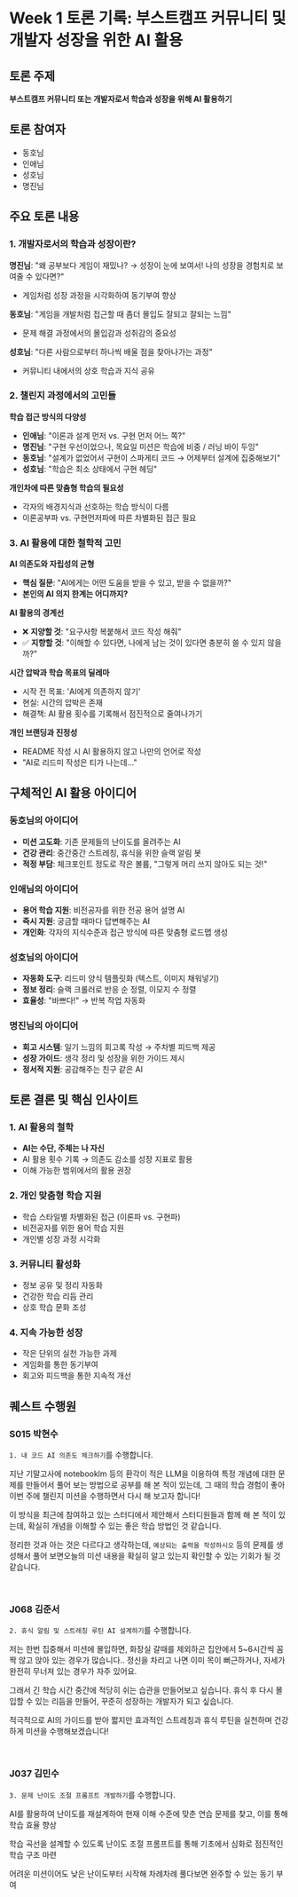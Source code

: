 # Week 1 토론 기록: 부스트캠프 커뮤니티 및 개발자 성장을 위한 AI 활용

## 토론 주제

**부스트캠프 커뮤니티 또는 개발자로서 학습과 성장을 위해 AI 활용하기**

## 토론 참여자

- 동호님
- 인애님
- 성호님
- 명진님

## 주요 토론 내용

### 1. 개발자로서의 학습과 성장이란?

**명진님**: "왜 공부보다 게임이 재밌나? → 성장이 눈에 보여서! 나의 성장을 경험치로 보여줄 수 있다면?"

- 게임처럼 성장 과정을 시각화하여 동기부여 향상

**동호님**: "게임을 개발처럼 접근할 때 좀더 몰입도 잘되고 잘되는 느낌"

- 문제 해결 과정에서의 몰입감과 성취감의 중요성

**성호님**: "다른 사람으로부터 하나씩 배울 점을 찾아나가는 과정"

- 커뮤니티 내에서의 상호 학습과 지식 공유

### 2. 챌린지 과정에서의 고민들

**학습 접근 방식의 다양성**

- **인애님**: "이론과 설계 먼저 vs. 구현 먼저 어느 쪽?"
- **명진님**: "구현 우선이었으나, 목요일 미션은 학습에 비중 / 러닝 바이 두잉"
- **동호님**: "설계가 없었어서 구현이 스파게티 코드 → 어제부터 설계에 집중해보기"
- **성호님**: "학습은 최소 상태에서 구현 헤딩"

**개인차에 따른 맞춤형 학습의 필요성**

- 각자의 배경지식과 선호하는 학습 방식이 다름
- 이론공부파 vs. 구현먼저파에 따른 차별화된 접근 필요

### 3. AI 활용에 대한 철학적 고민

**AI 의존도와 자립성의 균형**

- **핵심 질문**: "AI에게는 어떤 도움을 받을 수 있고, 받을 수 없을까?"
- **본인의 AI 의지 한계는 어디까지?**

**AI 활용의 경계선**

- ❌ **지양할 것**: "요구사항 복붙해서 코드 작성 해줘"
- ✅ **지향할 것**: "이해할 수 있다면, 나에게 남는 것이 있다면 충분히 쓸 수 있지 않을까?"

**시간 압박과 학습 목표의 딜레마**

- 시작 전 목표: 'AI에게 의존하지 않기'
- 현실: 시간의 압박은 존재
- 해결책: AI 활용 횟수를 기록해서 점진적으로 줄여나가기

**개인 브랜딩과 진정성**

- README 작성 시 AI 활용하지 않고 나만의 언어로 작성
- "AI로 리드미 작성은 티가 나는데..."

## 구체적인 AI 활용 아이디어

### 동호님의 아이디어

- **미션 고도화**: 기존 문제들의 난이도를 올려주는 AI
- **건강 관리**: 중간중간 스트레칭, 휴식을 위한 슬랙 알림 봇
- **적정 부담**: 체크포인트 정도로 작은 볼륨, "그렇게 머리 쓰지 않아도 되는 것!"

### 인애님의 아이디어

- **용어 학습 지원**: 비전공자를 위한 전공 용어 설명 AI
- **즉시 지원**: 궁금할 때마다 답변해주는 AI
- **개인화**: 각자의 지식수준과 접근 방식에 따른 맞춤형 로드맵 생성

### 성호님의 아이디어

- **자동화 도구**: 리드미 양식 템플릿화 (텍스트, 이미지 채워넣기)
- **정보 정리**: 슬랙 크롤러로 반응 순 정렬, 이모지 수 정렬
- **효율성**: "바쁘다!" → 반복 작업 자동화

### 명진님의 아이디어

- **회고 시스템**: 일기 느낌의 회고록 작성 → 주차별 피드백 제공
- **성장 가이드**: 생각 정리 및 성장을 위한 가이드 제시
- **정서적 지원**: 공감해주는 친구 같은 AI

## 토론 결론 및 핵심 인사이트

### 1. AI 활용의 철학

- **AI는 수단, 주체는 나 자신**
- AI 활용 횟수 기록 → 의존도 감소를 성장 지표로 활용
- 이해 가능한 범위에서의 활용 권장

### 2. 개인 맞춤형 학습 지원

- 학습 스타일별 차별화된 접근 (이론파 vs. 구현파)
- 비전공자를 위한 용어 학습 지원
- 개인별 성장 과정 시각화

### 3. 커뮤니티 활성화

- 정보 공유 및 정리 자동화
- 건강한 학습 리듬 관리
- 상호 학습 문화 조성

### 4. 지속 가능한 성장

- 작은 단위의 실천 가능한 과제
- 게임화를 통한 동기부여
- 회고와 피드백을 통한 지속적 개선



## 퀘스트 수행원
### S015 박현수
`1. 내 코드 AI 의존도 체크하기`를 수행합니다.  

지난 기말고사에 notebooklm 등의 환각이 적은 LLM을 이용하여 특정 개념에 대한 문제를 만들어서 풀어 보는 방법으로 공부를 해 본 적이 있는데, 그 때의 학습 경험이 좋아 이번 주에 챌린지 미션을 수행하면서 다시 해 보고자 합니다!

이 방식을 최근에 참여하고 있는 스터디에서 제안해서 스터디원들과 함께 해 본 적이 있는데, 확실히 개념을 이해할 수 있는 좋은 학습 방법인 것 같습니다.

정리한 것과 아는 것은 다르다고 생각하는데, `예상되는 출력을 작성하시오` 등의 문제를 생성해서 풀어 보면오늘의 미션 내용을 확실히 알고 있는지 확인할 수 있는 기회가 될 것 같습니다.

<br />

### J068 김준서
`2. 휴식 알림 및 스트레칭 루틴 AI 설계하기`를 수행합니다.

저는 한번 집중해서 미션에 몰입하면, 화장실 갈때를 제외하곤 집안에서 5~6시간씩 꼼짝 않고 앉아 있는 경우가 많습니다.. 정신을 차리고 나면 이미 목이 뻐근하거나, 자세가 완전히 무너져 있는 경우가 자주 있어요.

그래서 긴 학습 시간 중간에 적당히 쉬는 습관을 만들어보고 싶습니다. 휴식 후 다시 몰입할 수 있는 리듬을 만들어, 꾸준히 성장하는 개발자가 되고 싶습니다.

적극적으로 AI의 가이드를 받아 짧지만 효과적인 스트레칭과 휴식 루틴을 실천하며 건강하게 미션을 수행해보겠습니다!

<br />


### J037 김민수
`3. 문제 난이도 조절 프롬프트 개발하기`를 수행합니다.

AI를 활용하여 난이도를 재설계하여 현재 이해 수준에 맞춘 연습 문제를 찾고, 이를 통해 학습 효율 향상

학습 곡선을 설계할 수 있도록 난이도 조절 프롬프트를 통해 기초에서 심화로 점진적인 학습 구조 마련

어려운 미션이어도 낮은 난이도부터 시작해 차례차례 풀다보면 완주할 수 있는 동기 부여


